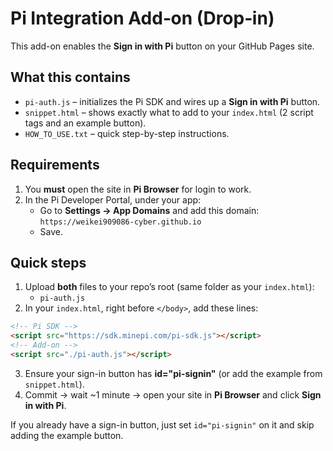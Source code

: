 # Pi Integration Add‑on (Drop‑in)

This add-on enables the **Sign in with Pi** button on your GitHub Pages site.

## What this contains
- `pi-auth.js` – initializes the Pi SDK and wires up a **Sign in with Pi** button.
- `snippet.html` – shows exactly what to add to your `index.html` (2 script tags and an example button).
- `HOW_TO_USE.txt` – quick step-by-step instructions.

## Requirements
1) You **must** open the site in **Pi Browser** for login to work.
2) In the Pi Developer Portal, under your app:
   - Go to **Settings → App Domains** and add this domain:
     `https://weikei909086-cyber.github.io`
   - Save.

## Quick steps
1) Upload **both** files to your repo’s root (same folder as your `index.html`):
   - `pi-auth.js`
2) In your `index.html`, right before `</body>`, add these lines:
```html
<!-- Pi SDK -->
<script src="https://sdk.minepi.com/pi-sdk.js"></script>
<!-- Add-on -->
<script src="./pi-auth.js"></script>
```
3) Ensure your sign-in button has **id="pi-signin"** (or add the example from `snippet.html`).
4) Commit → wait ~1 minute → open your site in **Pi Browser** and click **Sign in with Pi**.

If you already have a sign-in button, just set `id="pi-signin"` on it and skip adding the example button.
